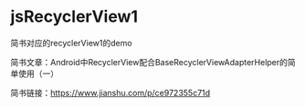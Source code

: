 # jsRecyclerView1
简书对应的recyclerView1的demo

简书文章：Android中RecyclerView配合BaseRecyclerViewAdapterHelper的简单使用（一）

简书链接：https://www.jianshu.com/p/ce972355c71d
